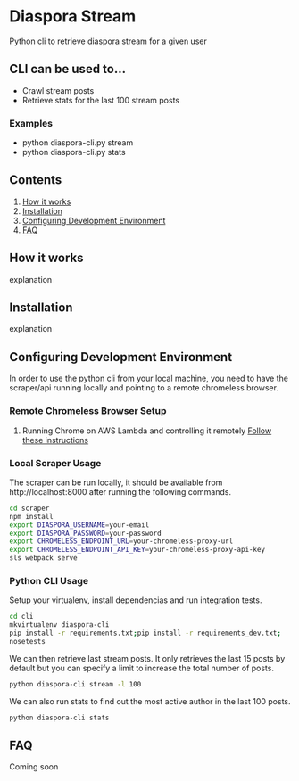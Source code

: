 # Diaspora Stream

Python cli to retrieve diaspora stream for a given user

## CLI can be used to...

* Crawl stream posts
* Retrieve stats for the last 100 stream posts

### Examples

* python diaspora-cli.py stream
* python diaspora-cli.py stats


## Contents
1. [How it works](#how-it-works)
1. [Installation](#installation)
1. [Configuring Development Environment](#configuring-development-environment)
1. [FAQ](#faq)


## How it works

explanation

## Installation

explanation


## Configuring Development Environment

In order to use the python cli from your local machine, you need to have the scraper/api running locally and pointing to a remote chromeless browser.

### Remote Chromeless Browser Setup

1. Running Chrome on AWS Lambda and controlling it remotely
[Follow these instructions](https://github.com/graphcool/chromeless/tree/master/serverless#setup)

### Local Scraper Usage

The scraper can be run locally, it should be available
from http://localhost:8000 after running the following commands.

```sh
cd scraper
npm install
export DIASPORA_USERNAME=your-email
export DIASPORA_PASSWORD=your-password
export CHROMELESS_ENDPOINT_URL=your-chromeless-proxy-url
export CHROMELESS_ENDPOINT_API_KEY=your-chromeless-proxy-api-key
sls webpack serve
```

### Python CLI Usage

Setup your virtualenv, install dependencias and run integration tests.

```sh
cd cli
mkvirtualenv diaspora-cli
pip install -r requirements.txt;pip install -r requirements_dev.txt;
nosetests
```

We can then retrieve last stream posts. It only retrieves the last 15 posts by default but you can specify a limit to increase the total number of posts.

```sh
python diaspora-cli stream -l 100
```

We can also run stats to find out the most active author in the last 100 posts.

```sh
python diaspora-cli stats
```




## FAQ

Coming soon
